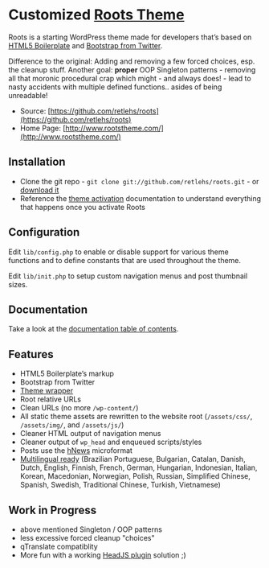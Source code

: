 # Customized [Roots Theme](http://www.rootstheme.com/)

Roots is a starting WordPress theme made for developers that’s based on
[HTML5 Boilerplate](http://html5boilerplate.com/) and [Bootstrap from Twitter](http://twitter.github.com/bootstrap/).

Difference to the original: Adding and removing a few forced choices, esp. the cleanup stuff. Another goal: **proper** OOP Singleton patterns - removing all that moronic procedural crap which might - and always does! - lead to nasty accidents with multiple defined functions.. asides of being unreadable!


* Source: [https://github.com/retlehs/roots](https://github.com/retlehs/roots)
* Home Page: [http://www.rootstheme.com/](http://www.rootstheme.com/)


## Installation

* Clone the git repo - `git clone git://github.com/retlehs/roots.git` - or [download it](https://github.com/retlehs/roots/zipball/master)
* Reference the [theme activation](doc/activation.md) documentation to understand
everything that happens once you activate Roots

## Configuration

Edit `lib/config.php` to enable or disable support for various theme functions
and to define constants that are used throughout the theme.

Edit `lib/init.php` to setup custom navigation menus and post thumbnail sizes.

## Documentation

Take a look at the [documentation table of contents](doc/TOC.md).

## Features

* HTML5 Boilerplate’s markup
* Bootstrap from Twitter
* [Theme wrapper](doc/wrapper.md)
* Root relative URLs
* Clean URLs (no more `/wp-content/`)
* All static theme assets are rewritten to the website root (`/assets/css/`,
`/assets/img/`, and `/assets/js/`)
* Cleaner HTML output of navigation menus
* Cleaner output of `wp_head` and enqueued scripts/styles
* Posts use the [hNews](http://microformats.org/wiki/hnews) microformat
* [Multilingual ready](http://www.rootstheme.com/wpml/) (Brazilian Portuguese,
Bulgarian, Catalan, Danish, Dutch, English, Finnish, French, German, Hungarian,
Indonesian, Italian, Korean, Macedonian, Norwegian, Polish, Russian, Simplified
Chinese, Spanish, Swedish, Traditional Chinese, Turkish, Vietnamese)


## Work in Progress

* above mentioned Singleton / OOP patterns
* less excessive forced cleanup "choices"
* qTranslate compatiblity
* More fun with a working [HeadJS plugin](http://wordpress.org/plugins/asynchronous-javascript/) solution ;)



